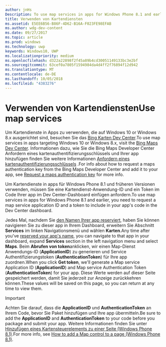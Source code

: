 ```yaml
---
author: jnHs
Description: To use map services in apps for Windows Phone 8.1 and earlier, you need a map service application ID and a token to include in your app's code. You can get this token in the Dev Center dashboard.
title: Verwenden von Kartendiensten
ms.assetid: E5EE6B56-B86F-4D62-B16A-F023FE98EFAB
ms.author: wdg-dev-content
ms.date: 09/27/2017
ms.topic: article
ms.prod: windows
ms.technology: uwp
keywords: Windows10, UWP
ms.localizationpriority: medium
ms.openlocfilehash: d322a22898f2f45a89b4cd30051149133bc3e2bf
ms.sourcegitcommit: 63cef0a7805f1594984da4d4ff2f76894f12d942
ms.translationtype: MT
ms.contentlocale: de-DE
ms.lasthandoff: 10/05/2018
ms.locfileid: "4383276"
---
```

# <a name="use-map-services"></a><span data-ttu-id="bcfb9-103">Verwenden von Kartendiensten</span><span class="sxs-lookup"><span data-stu-id="bcfb9-103">Use map services</span></span>

<span data-ttu-id="bcfb9-104">Um Kartendienste in Apps zu verwenden, die auf Windows 10 or Windows 8.x ausgerichtet sind, besuchen Sie das [Bing Karten Dev Center](http://go.microsoft.com/fwlink/p/?LinkId=614880).</span><span class="sxs-lookup"><span data-stu-id="bcfb9-104">To use map services in apps targeting Windows 10 or Windows 8.x, visit the [Bing Maps Dev Center](http://go.microsoft.com/fwlink/p/?LinkId=614880).</span></span> <span data-ttu-id="bcfb9-105">Informationen dazu, wie Sie die Bing Maps Developer Center Anfordern eines kartenauthentifizierungsschlüssels und Ihrer app hinzufügen finden Sie weitere Informationen [Anfordern eines kartenauthentifizierungsschlüssels](../maps-and-location/authentication-key.md) .</span><span class="sxs-lookup"><span data-stu-id="bcfb9-105">For info about how to request a maps authentication key from the Bing Maps Developer Center and add it to your app, see [Request a maps authentication key](../maps-and-location/authentication-key.md) for more info.</span></span> 

<span data-ttu-id="bcfb9-106">Um Kartendienste in apps für Windows Phone 8.1 und früheren Versionen verwenden, müssen Sie eine Kartendienst-Anwendung-ID und ein Token im Code Ihrer app im Dev Center-Dashboard einfügen anfordern.</span><span class="sxs-lookup"><span data-stu-id="bcfb9-106">To use map services in apps for Windows Phone 8.1 and earlier, you need to request a map service application ID and a token to include in your app's code in the Dev Center dashboard.</span></span>

<span data-ttu-id="bcfb9-107">Jedes Mal, nachdem Sie [den Namen Ihrer app reserviert](create-your-app-by-reserving-a-name.md), haben Sie können navigieren Sie zu dieser app in Ihrem Dashboard, erweitern Sie Abschnitt **Services** im linken Navigationsmenü und wählen **Karten**.</span><span class="sxs-lookup"><span data-stu-id="bcfb9-107">Any time after you've [reserved your app's name](create-your-app-by-reserving-a-name.md), you can navigate to that app in your dashboard, expand **Services** section in the left navigation menu and select **Maps**.</span></span> <span data-ttu-id="bcfb9-108">Beim **Abrufen von token**anklicken, wir einen Map-Dienst Anwendungs-ID (**ApplicationID**) zu generieren und Service Authentifizierungstoken (**AuthenticationToken**) für Ihre app zuordnen.</span><span class="sxs-lookup"><span data-stu-id="bcfb9-108">When you click **Get token**, we'll generate a Map service Application ID (**ApplicationID**) and Map service Authentication Token (**AuthenticationToken**) for your app.</span></span> <span data-ttu-id="bcfb9-109">Diese Werte werden auf dieser Seite gespeichert werden, damit Sie jederzeit zur Anzeige zurückkehren können.</span><span class="sxs-lookup"><span data-stu-id="bcfb9-109">These values will be saved on this page, so you can return at any time to view them.</span></span>

> [!IMPORTANT]
> <span data-ttu-id="bcfb9-110">Achten Sie darauf, dass die **ApplicationID** und **AuthenticationToken** an Ihrem Code, bevor Sie Paket hinzufügen und Ihre app übermitteln.</span><span class="sxs-lookup"><span data-stu-id="bcfb9-110">Be sure to add the **ApplicationID** and **AuthenticationToken** to your code before you package and submit your app.</span></span> <span data-ttu-id="bcfb9-111">Weitere Informationen finden Sie unter [Hinzufügen eines Kartensteuerelements zu einer Seite (Windows Phone 8.1)](http://go.microsoft.com/fwlink/p/?LinkId=614882).</span><span class="sxs-lookup"><span data-stu-id="bcfb9-111">For more info, see [How to add a Map control to a page (Windows Phone 8.1)](http://go.microsoft.com/fwlink/p/?LinkId=614882).</span></span>

 

 




